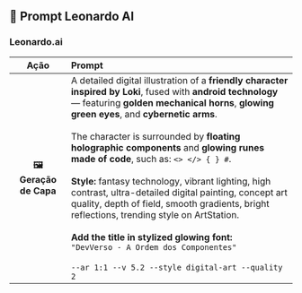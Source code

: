 ## 🎨 Prompt Leonardo AI

### Leonardo.ai

| **Ação** | **Prompt** |
| :------: | :---------- |
| **🖼️ Geração de Capa** | A detailed digital illustration of a **friendly character inspired by Loki**, fused with **android technology** — featuring **golden mechanical horns**, **glowing green eyes**, and **cybernetic arms**.  <br><br> The character is surrounded by **floating holographic components** and **glowing runes made of code**, such as: `<> </> { } #`.  <br><br> **Style:** fantasy technology, vibrant lighting, high contrast, ultra-detailed digital painting, concept art quality, depth of field, smooth gradients, bright reflections, trending style on ArtStation.  <br><br> **Add the title in stylized glowing font:**  <br> `"DevVerso - A Ordem dos Componentes"`  <br><br> `--ar 1:1 --v 5.2 --style digital-art --quality 2` |
